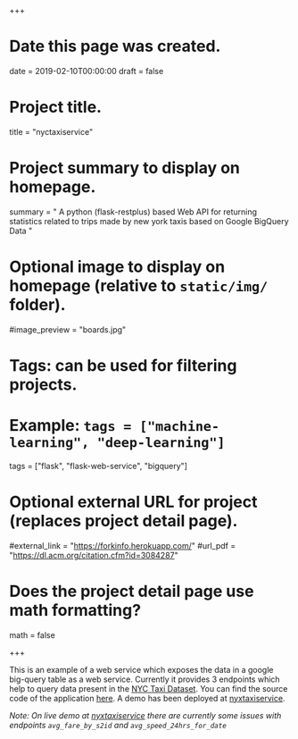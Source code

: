 +++
# Date this page was created.
date = 2019-02-10T00:00:00
draft = false



# Project title.
title = "nyctaxiservice"

# Project summary to display on homepage.
summary = " A python (flask-restplus) based Web API for returning statistics related to trips made by new york taxis based on Google BigQuery Data "



# Optional image to display on homepage (relative to `static/img/` folder).
#image_preview = "boards.jpg"

# Tags: can be used for filtering projects.
# Example: `tags = ["machine-learning", "deep-learning"]`
tags = ["flask", "flask-web-service", "bigquery"]

# Optional external URL for project (replaces project detail page).
#external_link = "https://forkinfo.herokuapp.com/"
#url_pdf = "https://dl.acm.org/citation.cfm?id=3084287"


# Does the project detail page use math formatting?
math = false



+++

This is an example of a web service which exposes the data in a google big-query table as a web service. Currently it provides 3 endpoints which help to query data present in the [NYC Taxi Dataset](https://console.cloud.google.com/marketplace/details/city-of-new-york/nyc-tlc-trips?pli=1). You can find the source code of the application [here](https://github.com/abhishek9sharma/nyctaxiserver).  A demo has been deployed at [nyxtaxiservice](https://nyctaxitripsinfo.herokuapp.com/). 

*Note: On live demo at [nyxtaxiservice](https://nyctaxitripsinfo.herokuapp.com/) there are currently some issues with endpoints ``avg_fare_by_s2id``  and ``avg_speed_24hrs_for_date``*




